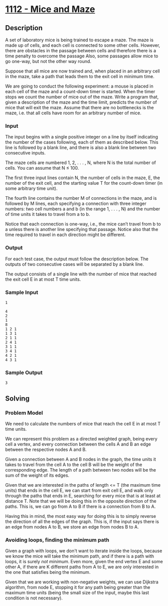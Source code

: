 # [1112 - Mice and Maze](https://uva.onlinejudge.org/index.php?option=com_onlinejudge&Itemid=8&page=show_problem&problem=3553)

## Description

A set of laboratory mice is being trained to escape a maze. The maze is made up of cells, and each
cell is connected to some other cells. However, there are obstacles in the passage between cells and
therefore there is a time penalty to overcome the passage Also, some passages allow mice to go one-way,
but not the other way round.

Suppose that all mice are now trained and, when placed in an arbitrary cell in the maze, take a
path that leads them to the exit cell in minimum time.

We are going to conduct the following experiment: a mouse is placed in each cell of the maze and
a count-down timer is started. When the timer stops we count the number of mice out of the maze.
Write a program that, given a description of the maze and the time limit, predicts the number of
mice that will exit the maze. Assume that there are no bottlenecks is the maze, i.e. that all cells have
room for an arbitrary number of mice.


### Input
The input begins with a single positive integer on a line by itself indicating the number of the cases
following, each of them as described below. This line is followed by a blank line, and there is also a
blank line between two consecutive inputs.

The maze cells are numbered 1, 2, . . . , N, where N is the total number of cells. You can assume
that N ≤ 100.

The first three input lines contain N, the number of cells in the maze, E, the number of the exit
cell, and the starting value T for the count-down timer (in some arbitrary time unit).

The fourth line contains the number M of connections in the maze, and is followed by M lines, each
specifying a connection with three integer numbers: two cell numbers a and b (in the range 1, . . . , N)
and the number of time units it takes to travel from a to b.

Notice that each connection is one-way, i.e., the mice can’t travel from b to a unless there is another
line specifying that passage. Notice also that the time required to travel in each direction might be
different.


### Output
For each test case, the output must follow the description below. The outputs of two consecutive cases
will be separated by a blank line.

The output consists of a single line with the number of mice that reached the exit cell E in at most
T time units.

### Sample Input
```
1

4
2
1
8
1 2 1
1 3 1
2 1 1
2 4 1
3 1 1
3 4 1
4 2 1
4 3 1
```

### Sample Output
```
3
```

## Solving

### Problem Model
We need to calculate the numbers of mice that reach the cell E in at most T time units.

We can represent this problem as a directed weighted graph, being every cell a vertex, 
and every connection between the cells A and B an edge between the respective nodes A and B.

Given a connection between A and B nodes in the graph, 
the time units it takes to travel from the cell A to the cell B 
will be the weight of the corresponding edge. 
The length of a path between two nodes will be the sum of the weight of its edges.
 
Given that we are interested in the paths of length <= T (the maximum time units) 
that ends in the cell E, we can start from exit cell E, 
and walk only through the paths that ends in E,
searching for every mice that is at least at distance T.
Note that we will be doing this in the opposite direction of the paths.
This is, we can go from A to B if there is a connection from B to A.

Having this in mind, the most easy way for doing this is to simply reverse the direction of all the edges of the graph.
This is, if the input says there is an edge from nodes A to B, we store an edge from nodes B to A.

### Avoiding loops, finding the minimum path
Given a graph with loops, we don't want to iterate inside the loops,
because we know the mice will take the minimum path, and if there is a path with loops, 
it is surely _not minimum_. Even more, given the end vertex E and some other A, 
if there are K different paths from A to E, we are only interested in the one 
that satisfies being the minimum.

Given that we are working with non-negative weights, we can use Dijkstra algorithm, from node E,
stopping it for any path being greater than the maximum time units (being the small size of
the input, maybe this last condition is not necessary).